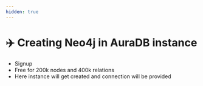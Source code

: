 ```yaml
---
hidden: true
---
```


# ✈️ Creating Neo4j in AuraDB instance

* Signup
* Free for 200k nodes and 400k relations
* Here instance will get created and connection will be provided
